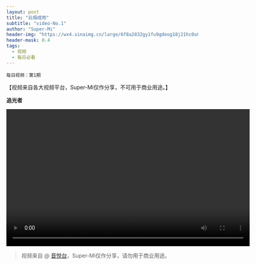 ```yaml
---
layout: post
title: "云烟成雨"
subtitle: "video-No.1"
author: "Super-Mi"
header-img: "https://wx4.sinaimg.cn/large/6f8a2832gy1fu9gdeog18j21hc0u0gyu.jpg"
header-mask: 0.4
tags:
  - 视频
  - 每日必看
---
```


```
每日视频：第1期
```
【视频来自各大视频平台，Super-Mi仅作分享，不可用于商业用途。】

**追光者**

<div>
<video width="640" height="360" controls="controls">
  
  <source src="http://hc.yinyuetai.com/888D01604965A76C0B801B5368348436.mp4" type="video/mp4">
  <source src="movie.ogg" type="video/ogg">
Your browser does not support the video tag.
</video>
</div>

>视频来自 @ [音悦台][1]，Super-Mi仅作分享，请勿用于商业用途。

[1]:http://m2.yinyuetai.com/video.html?id=3111291

